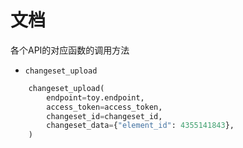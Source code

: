 # 文档

各个API的对应函数的调用方法

* `changeset_upload`

```python
    changeset_upload(
        endpoint=toy.endpoint,
        access_token=access_token,
        changeset_id=changeset_id,
        changeset_data={"element_id": 4355141843},
    )
```